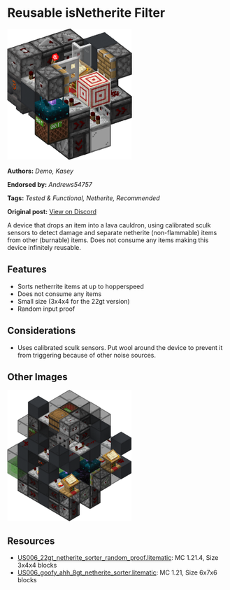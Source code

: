 # Reusable isNetherite Filter
<img alt="sdfsfsdgsss.png" src="images/sdfsfsdgsss.png?raw=1" height="300px">

**Authors:** *Demo, Kasey*

**Endorsed by:** *Andrews54757*

**Tags:** *Tested & Functional, Netherite, Recommended*

**Original post:** [View on Discord](https://discord.com/channels/1375556143186837695/1408933081846382602)

A device that drops an item into a lava cauldron, using calibrated sculk sensors to detect damage and separate netherite (non-flammable) items from other (burnable) items. Does not consume any items making this device infinitely reusable.
## Features
- Sorts netherrite items at up to hopperspeed
- Does not consume any items
- Small size (3x4x4 for the 22gt version)
- Random input proof
## Considerations
- Uses calibrated sculk sensors. Put wool around the device to prevent it from triggering because of other noise sources.

## Other Images
<img src="images/fgfdhjdthd.png?raw=1" height="300px">

## Resources
- [US006_22gt_netherite_sorter_random_proof.litematic](attachments/US006_22gt_netherite_sorter_random_proof.litematic): MC 1.21.4, Size 3x4x4 blocks
- [US006_goofy_ahh_8gt_netherite_sorter.litematic](attachments/US006_goofy_ahh_8gt_netherite_sorter.litematic): MC 1.21, Size 6x7x6 blocks
